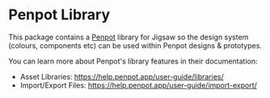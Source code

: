 # Penpot Library
This package contains a [Penpot](https://penpot.app/) library for Jigsaw so the design system
(colours, components etc) can be used within Penpot designs & prototypes.

You can learn more about Penpot's library features in their documentation:
- Asset Libraries: https://help.penpot.app/user-guide/libraries/
- Import/Export Files: https://help.penpot.app/user-guide/import-export/
